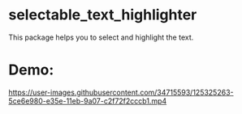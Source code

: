 # selectable_text_highlighter
This package helps you to select and highlight the text.


# Demo:
https://user-images.githubusercontent.com/34715593/125325263-5ce6e980-e35e-11eb-9a07-c2f72f2cccb1.mp4

